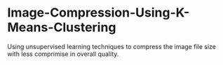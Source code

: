 # Image-Compression-Using-K-Means-Clustering
Using unsupervised learning techniques to compress the image file size with less comprimise in overall quality.
